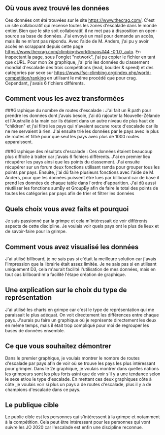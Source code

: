 # 

## Où vous avez trouvé les données
Ces données ont été trouvées sur le site https://www.thecrag.com/. C'est un site collaboratif qui recense toutes les zones d'escalade dans le monde entier. Bien que le site soit collaboratif, il ne met pas à disposition en open-source sa base de données. J'ai envoyé un mail pour demande un accès, mais ils ne m'ont pas répondu. Avec l'aide de M. Anders, j'ai pu y avoir accès en scrappant depuis cette page https://www.thecrag.com/climbing/world/maps#44,-0,1.0,,auto. En inspectant la page, sous l'onglet "network", j'ai pu copier le fichier en tant que cURL. Pour mon 2e graphique, j'ai pris les données du classement mondial d'escalade des trois compétitions (lead, boulder & speed) et des catégories par sexe sur https://www.ifsc-climbing.org/index.php/world-competition/ranking en utilisant le même procédé que pour crag. Cependant, j'avais 6 fichiers différents.

## Comment vous les avez transformées
###Graphique du nombre de routes d'escalade :
J'ai fait un R.path pour prendre les données dont j'avais besoin, j'ai dû rajouter la Nouvelle-Zélande et l'Australie à la main car ils étaient dans un autre niveau de plus haut de "children" et j'ai filtré les pays qui n'avaient aucune route d'escalade car ils ne me servaient à rien. J'ai ensuite trié les données par le pays avec le plus de routes et filtré pour que seul les pays avec plus de 1000 routes apparaissent.

###Graphique des résultats d'escalade :
Ces données étaient beaucoup plus difficile à traiter car j'avais 6 fichiers différents. J'ai en premier lieu récupérer les pays ainsi que les points du classement. J'ai ensuite récupérer sur un forum deux fonctions utilisant ramda pour grouper tous les points par pays. Ensuite, j'ai dû faire plusieurs fonctions avec l'aide de M. Anders, pour que les données puissent être lues par billboard car de base il prend les données de chaque table dans l'ordre d'apparition. J'ai dû aussi réutiliser les fonctions sumBy et GroupBy afin de faire le total des points de toutes les catégories par pays afin de trier et filtrer les données


## Quels choix vous avez faits et pourquoi
Je suis passionné par la grimpe et cela m'intéressait de voir différents aspects de cette discipline. Je voulais voir quels pays ont le plus de lieux et de savoir-faire pour la grimpe.

## Comment vous avez visualisé les données
J'ai utilisé billboard, je ne sais pas si c'était la meilleure solution car j'avais l'impression que la librairie était assez limitée. Je ne sais pas si en utilisant uniquement D3, cela m'aurait facilité l'utilisation de mes données, mais en tout cas billboard m'a facilité l'étape création de graphique.

## Une explication sur le choix du type de représentation
J'ai utilisé les charts en grimpe car c'est le type de représentation qui me paraissait le plus adéquat. On voit directement les différences entre chaque pays. J'aurais pu faire un graphique où je représente directement les deux en même temps, mais il était trop compliqué pour moi de regrouper les bases de données ensemble.

## Ce que vous souhaitez démontrer
Dans le premier graphique, je voulais montrer le nombre de routes d'escalade par pays afin de voir où se trouve les pays les plus intéressant pour grimper. Dans le 2e graphique, je voulais montrer dans quelles nations les grimpeurs sont les plus forts asini que de voir s'il y a une tendance selon le sexe et/ou le type d'escalade. En mettant ces deux graphiques côte à côte ,je voulais voir si plus un pays a de routes d'escalade, plus il y a de champions d'escalade dans ce pays.

## Le publique cible
Le public cible est les personnes qui s'intéressent à la grimpe et notamment à la compétition. Cela peut être intéressant pour les personnes qui vont suivre les JO 2020 car l'escalade est enfin une discipline reconnue.